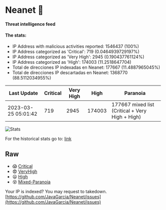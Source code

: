 # Neanet :hocho:
#### Threat intelligence feed
#### The stats:

- IP Address with malicious activities reported: 1546437 (100%)
- IP Address categorized as 'Critical':  719 (0.0464939729197%)
- IP Address categorized as 'Very High':  2945 (0.190437761124%)
- IP Address categorized as 'High':  174003 (11.2518647704)
- Total de direcciones IP indexadas en Neanet:  177667 (11.4887965045%)
- Total de direcciones IP descartadas en Neanet:  1368770 (88.5112034955%)

| Last Update | Critical | Very High | High | Paranoia |
| --- | --- | --- | --- | --- |
| 2023-03-25 05:01:42 | 719 | 2945 | 174003 | 177667 mixed list (Critical + Very High + High)|

![Stats](https://docs.google.com/spreadsheets/d/e/2PACX-1vSnaNMIXVabIpDJjufMlzH7poXnshF3mgd8Is1g9ytUEzVsP5my4Trn8f-xkoLLQ38xpL3HtmUexLo6/pubchart?oid=501124687&format=image)

For the historical stats go to: [link](/stats.csv)
## Raw
- :scream: [Critical](https://raw.githubusercontent.com/JavaGarcia/Neanet/master/blacklists/neanet_critical.txt)
- :fearful: [VeryHigh](https://raw.githubusercontent.com/JavaGarcia/Neanet/master/blacklists/neanet_veryHigh.txtt)
- :frowning: [High](https://raw.githubusercontent.com/JavaGarcia/Neanet/master/blacklists/neanet_high.txt)
- :dizzy_face: [Mixed-Paranoia](https://raw.githubusercontent.com/JavaGarcia/Neanet/master/blacklists/neanet_all.txt)


Your IP is indexed? You may request to takedown. [https://github.com/JavaGarcia/Neanet/issues](https://github.com/JavaGarcia/Neanet/issues)

























































































































































































































































































































































































































































































































































































































































































































































































































































































































































































































































































































































































































































































































































































































































































































































































































































































































































































































































































































































































































































































































































































































































































































































































































































































































































































































































































































































































































































































































































































































































































































































































































































































































































































































































































































































































































































































































































































































































































































































































































































































































































































































































































































































































































































































































































































































































































































































































































































































































































































































































































































































































































































































































































































































































































































































































































































































































































































































































































































































































































































































































































































































































































































































































































































































































































































































































































































































































































































































































































































































































































































































































































































































































































































































































































































































































































































































































































































































































































































































































































































































































































































































































































































































































































































































































































































































































































































































































































































































































































































































































































































































































































































































































































































































































































































































































































































































































































































































































































































































































































































































































































































































































































































